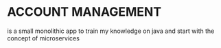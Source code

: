 # ACCOUNT MANAGEMENT
is a small monolithic app to train my knowledge on java and start with the concept of microservices
